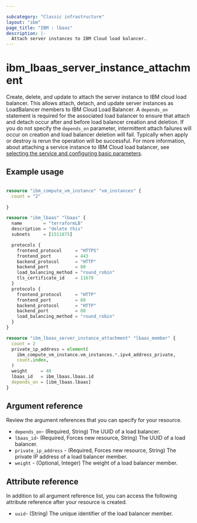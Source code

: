 ```yaml
---

subcategory: "Classic infrastructure"
layout: "ibm"
page_title: "IBM : lbaas"
description: |-
  Attach server instances to IBM Cloud load balancer.
---
```


# ibm_lbaas_server_instance_attachment
Create, delete, and update to attach the server instance to IBM cloud load balancer. This allows attach, detach, and update server instances as LoadBalancer members to IBM Cloud Load Balancer. A `depends_on` statement is required for the associated load balancer to ensure that attach and detach occur after and before load balancer creation and deletion. If you do not specify the `depends_on` parameter, intermittent attach failures will occur on creation and load balancer deletion will fail. Typically when apply or destroy is rerun the operation will be successful. For more information, about attaching a service instance to IBM Cloud load balancer, see [selecting the service and configuring basic parameters](https://cloud.ibm.com/docs/loadbalancer-service?topic=loadbalancer-service-configuring-ibm-cloud-load-balancer-basic-parameters).


## Example usage

```terraform

resource "ibm_compute_vm_instance" "vm_instances" {
  count = "2"
  
}

resource "ibm_lbaas" "lbaas" {
  name        = "terraformLB"
  description = "delete this"
  subnets     = [1511875]

  protocols {
    frontend_protocol     = "HTTPS"
    frontend_port         = 443
    backend_protocol      = "HTTP"
    backend_port          = 80
    load_balancing_method = "round_robin"
    tls_certificate_id    = 11670
  }
  protocols {
    frontend_protocol     = "HTTP"
    frontend_port         = 80
    backend_protocol      = "HTTP"
    backend_port          = 80
    load_balancing_method = "round_robin"
  }
}

resource "ibm_lbaas_server_instance_attachment" "lbaas_member" {
  count = 2
  private_ip_address = element(
    ibm_compute_vm_instance.vm_instances.*.ipv4_address_private,
    count.index,
  )
  weight     = 40
  lbaas_id   = ibm_lbaas.lbaas.id
  depends_on = [ibm_lbaas.lbaas]
}

```

## Argument reference 
Review the argument references that you can specify for your resource.

- `depends_on`- (Required, String) The UUID of a load balancer.
- `lbaas_id`- (Required, Forces new resource, String) The UUID of a load balancer.
- `private_ip_address` - (Required, Forces new resource, String) The private IP address of a load balancer member.
- `weight` - (Optional, Integer) The weight of a load balancer member.

## Attribute reference
In addition to all argument reference list, you can access the following attribute reference after your resource is created.

- `uuid`- (String) The unique identifier of the load balancer member.
